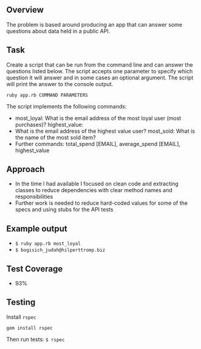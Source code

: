 ## Overview

The problem is based around producing an app that can answer some questions about data held in a public API.

## Task

Create a script that can be run from the command line and can answer the questions listed below. The script accepts one parameter to specify which question it will answer and in some cases an optional argument. The script will print the answer to the console output.

```
ruby app.rb COMMAND PARAMETERS
```

The script implements the following commands:
- most_loyal: What is the email address of the most loyal user (most purchases)? highest_value:
- What is the email address of the highest value user? most_sold: What is the name of the most sold item?
- Further commands: total_spend [EMAIL], average_spend [EMAIL], highest_value

## Approach
- In the time I had available I focused on clean code and extracting classes to reduce dependencies with clear method names and responsibilities
- Further work is needed to reduce hard-coded values for some of the specs and using stubs for the API tests

## Example output
- ```$ ruby app.rb most_loyal```
- ```$ bogisich_judah@hilperttromp.biz```

## Test Coverage
- 93%

## Testing
Install ```rspec```

```gem install rspec```

Then run tests:
```$ rspec```
